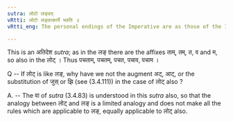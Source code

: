 ```yaml
---
sutra: लोटो लङ्वत्
vRtti: लोटो लङ्वत्कार्ये भवति ॥
vRtti_eng: The personal endings of the Imperative are as those of the Imperfect.

---
```

This is an अतिदेश _sutra_; as in the लङ् there are the affixes ताम्, तम्, त, व and म, so also in the लोट् । Thus पचताम्, पचतम्, पचत, पचाव, पचाम ।

Q -- If लोट् is like लङ्, why have we not the augment अट्, आट्, or the substitution of जुस् or झि (see (3.4.111)) in the case of लोट् also ?

A. -- The वा of _sutra_ (3.4.83) is understood in this _sutra_ also, so that the analogy between लोट् and लङ् is a limited analogy and does not make all the rules which are applicable to लङ्, equally applicable to लोट् also.